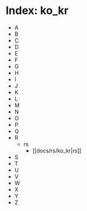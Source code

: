 
# Index: ko_kr

* A
* B
* C
* D
* E
* F
* G
* H
* I
* J
* K
* L
* M
* N
* O
* P
* Q
* R
  * rs
    * [[docs/rs/ko_kr|rs]]
* S
* T
* U
* V
* W
* X
* Y
* Z
